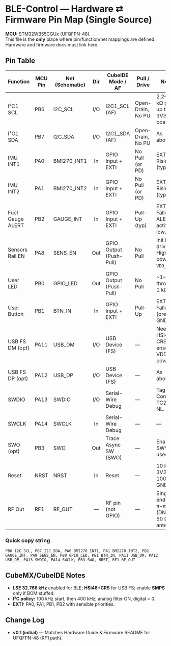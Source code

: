 # BLE-Control — Hardware ⇄ Firmware Pin Map (Single Source)

**MCU:** STM32WB55CGUx (UFQFPN-48).  
This file is the **only** place where pin/function/net mappings are defined. Hardware and firmware docs must link here.

## Pin Table
| Function            | MCU Pin | Net (Schematic) | Dir | CubeIDE Mode / AF           | Pull / Drive      | Notes |
|---|---|---|:--:|---|---|---|
| I²C1 SCL           | PB6     | I2C_SCL         | I/O | I2C1_SCL (AF)               | Open-Drain, No PU | 2.2–4.7 kΩ pull-up to 3V3 on board. |
| I²C1 SDA           | PB7     | I2C_SDA         | I/O | I2C1_SDA (AF)               | Open-Drain, No PU | As above. |
| IMU INT1           | PA0     | BMI270_INT1     | In  | GPIO Input + EXTI           | No Pull (or PD)   | EXTI Rising (typ). |
| IMU INT2           | PA1     | BMI270_INT2     | In  | GPIO Input + EXTI           | No Pull (or PD)   | EXTI Rising (typ). |
| Fuel Gauge ALERT   | PB2     | GAUGE_INT       | In  | GPIO Input + EXTI           | Pull-Up (typ)     | EXTI Falling if ALERT active-low. |
| Sensors Rail EN    | PA8     | SENS_EN         | Out | GPIO Output (Push-Pull)     | No Pull           | Init **Low**; drive High to power `VDD_SENS`. |
| User LED           | PB0     | GPIO_LED        | Out | GPIO Output (Push-Pull)     | No Pull           | ~1–2 mA through 1 kΩ. |
| User Button        | PB1     | BTN_IN          | In  | GPIO Input + EXTI           | Pull-Up           | EXTI Falling (press → GND). |
| USB FS DM (opt)    | PA11    | USB_DM          | I/O | USB Device (FS)             | —                 | Needs HSI48 + CRS; ensure VDDUSB powered. |
| USB FS DP (opt)    | PA12    | USB_DP          | I/O | USB Device (FS)             | —                 | As above. |
| SWDIO              | PA13    | SWDIO           | I/O | Serial-Wire Debug           | —                 | Tag-Connect TC2030-NL. |
| SWCLK              | PA14    | SWCLK           | In  | Serial-Wire Debug           | —                 | — |
| SWO (opt)          | PB3     | SWO             | Out | Trace Async SW (SWO)        | —                 | Enable SWV if used. |
| Reset              | NRST    | NRST            | In  | Reset                       | —                 | 10 k to 3V3 + 100 nF to GND. |
| RF Out             | RF1     | RF_OUT          | —   | RF pin (not GPIO)           | —                 | Single-ended → π-match (DNP) → 50 Ω antenna. |

### Quick copy string
`PB6 I2C_SCL, PB7 I2C_SDA, PA0 BMI270_INT1, PA1 BMI270_INT2, PB2 GAUGE_INT, PA8 SENS_EN, PB0 GPIO_LED, PB1 BTN_IN, PA11 USB_DM, PA12 USB_DP, PA13 SWDIO, PA14 SWCLK, PB3 SWO, NRST, RF1 RF_OUT`

## CubeMX/CubeIDE Notes
- **LSE 32.768 kHz** enabled for BLE; **HSI48+CRS** for USB FS; enable **SMPS** only if BOM stuffed.
- **I²C policy:** 100 kHz start, then 400 kHz; analog filter ON, digital = 0.
- **EXTI:** PA0, PA1, PB1, PB2 with sensible priorities.

## Change Log
- **v0.1 (initial)** — Matches Hardware Guide & Firmware README for UFQFPN-48 (RF1 path).
